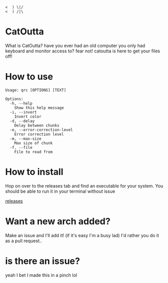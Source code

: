 ```
<  ) \|/
<  ) /|\
```

# CatOutta

What is CatOutta?
have you ever had an old computer you only had keyboard and monitor access to? fear not! catoutta is here to get your files off!

# How to use

```
Usage: qrc [OPTIONS] [TEXT]

Options:
  -h, --help
    Show this help message
  -i, --invert
    Invert color
  -d, --delay
    Delay between chunks
  -e, --error-correction-level
    Error correction level
  -m, --max-size
    Max size of chunk
  -f, --file
    File to read from
```

# How to install

Hop on over to the releases tab and find an executable for your system. You should be able to run it in your terminal without issue

[releases](https://github.com/JakeTrock/catOutta/releases/tag/alpha)

# Want a new arch added?

Make an issue and I'll add it!
(if it's easy I'm a busy lad)
I'd rather you do it as a pull request..

# is there an issue?

yeah I bet I made this in a pinch lol
